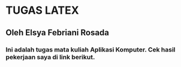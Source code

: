 # TUGAS LATEX
## Oleh Elsya Febriani Rosada
### Ini adalah tugas mata kuliah Aplikasi Komputer. Cek hasil pekerjaan saya di link berikut. 
